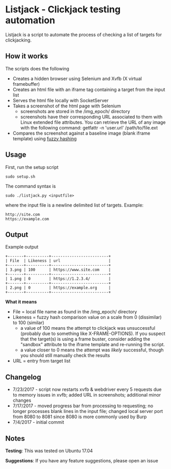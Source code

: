 # Listjack - Clickjack testing automation

Listjack is a script to automate the process of checking a list of targets for clickjacking.

## How it works

The scripts does the following

- Creates a hidden browser using Selenium and Xvfb (X virtual framebuffer)
- Creates an html file with an iframe tag containing a target from the input list
- Serves the html file locally with SocketServer
- Takes a screenshot of the html page with Selenium
  - screenshots are stored in the /img_epoch/ directory
  - screenshots have their corresponding URL associated to them with Linux extended file attributes. You can retrieve the URL of any image with the following command: getfattr -n 'user.url' /path/to/file.ext
- Compares the screenshot against a baseline image (blank iframe template) using [fuzzy hashing](http://ssdeep.sourceforge.net/)

## Usage

First, run the setup script

```
sudo setup.sh
```

The command syntax is

```
sudo ./listjack.py <inputfile>
```

where the input file is a newline delimited list of targets. Example: 

```
http://site.com
https://example.com
```

## Output

Example output

```
+-------+----------+-------------------------+
| File  | Likeness | url                     |
+-------+----------+-------------------------+
| 3.png | 100      | https://www.site.com    |
+-------+----------+-------------------------+
| 1.png | 0        | https://1.2.3.4/        |
+-------+----------+-------------------------+
| 2.png | 0        | https://example.org     |
+-------+----------+-------------------------+

```

**What it means**

- File = local file name as found in the /img_epoch/ directory
- Likeness = fuzzy hash comparison value on a scale from 0 (dissimilar) to 100 (similar)
  - a value of 100 means the attempt to clickjack was unsuccessful (probably due to something like X-FRAME-OPTIONS). If you suspect that the target(s) is using a frame buster, consider adding the "sandbox" attribute to the iframe template and re-running the script.
  - a value closer to 0 means the attempt was *likely* successful, though you should still manually check the results
- URL = entry from target list

## Changelog

- 7/23/2017 - script now restarts xvfb & webdriver every 5 requests due to memory issues in xvfb; added URL in screenshots; additional minor changes
- 7/17/2017 - moved progress bar from processing to requesting; no longer processes blank lines in the input file; changed local server port from 8080 to 8081 since 8080 is more commonly used by Burp
- 7/4/2017 - initial commit

## Notes

**Testing**: This was tested on Ubuntu 17.04 

**Suggestions**: If you have any feature suggestions, please open an issue
